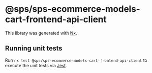 # @sps/sps-ecommerce-models-cart-frontend-api-client

This library was generated with [Nx](https://nx.dev).

## Running unit tests

Run `nx test @sps/sps-ecommerce-models-cart-frontend-api-client` to execute the unit tests via [Jest](https://jestjs.io).
